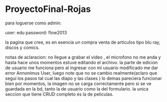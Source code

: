 # ProyectoFinal-Rojas

para loguerse como admin:

user: edu
password: flow2013

la pagina que cree, es en esencia un compra venta de articulos tipo blu ray, discos y comics.

notas de aclaracion:
no llegue a grabar el video , el microfono no me anda y hasta hace unos momentos estuve editando el archivo.
la parte de edicion de usuario me funciona pero al ingresar con mi usuario modificado me dar error Annonimus User, luego note que no se cambio realmente(aclaro que segui los pasos tal cual las diapo y las clases )
lo demas pareciera funcionar bien
por momentos, la imagen no se carga correctamente pero si se ve guardada en la bd, tanto la de usuario como la del formulario.
la unica seccion que tiene CRUD completo es la de peliculas.
